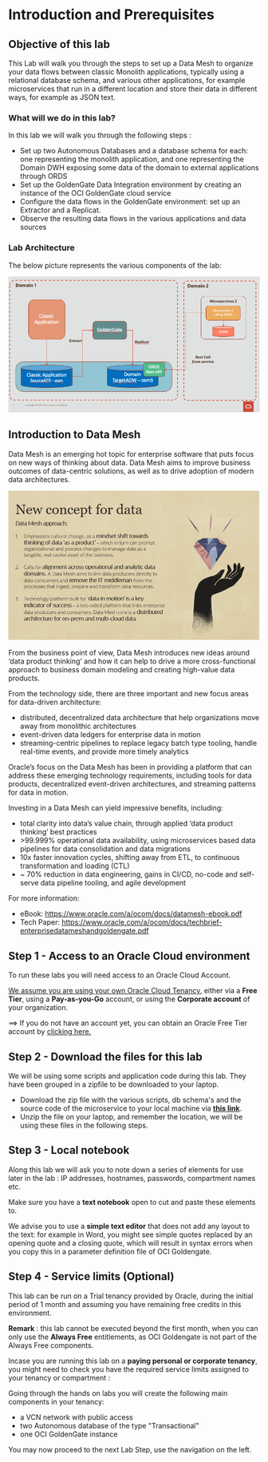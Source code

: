# Introduction and Prerequisites



## Objective of this lab

This Lab will walk you through the steps to set up a Data Mesh to organize your data flows between classic Monolith applications, typically using a relational database schema, and various other applications, for example microservices that run in a different location and store their data in different ways, for example as JSON text.

### What will we do in this lab?

In this lab we will walk you through the following steps : 

- Set up two Autonomous Databases and a database schema for each: one representing the monolith application, and one representing the Domain DWH exposing some data of the domain to external applications through ORDS
- Set up the GoldenGate Data Integration environment by creating an instance of the OCI GoldenGate cloud service
- Configure the data flows in the GoldenGate environment: set up an Extractor and a Replicat.
- Observe the resulting data flows in the various applications and data sources



### Lab Architecture

The below picture represents the various components of the lab:

![image-20211115093401165](images/image-20211115093401165.png)







## Introduction to Data Mesh
Data Mesh is an emerging hot topic for enterprise software that puts focus on new ways of thinking about data. Data Mesh aims to improve business outcomes of data-centric solutions, as well as to drive adoption of modern data architectures. 

![image-20211115093401165](images/Picture1.png)

From the business point of view, Data Mesh introduces new ideas around ‘data product thinking’ and how it can help to drive a more cross-functional approach to business domain modeling and creating high-value data products. 

From the technology side, there are three important and new focus areas for data-driven architecture: 
- distributed, decentralized data architecture that help organizations move away from monolithic architectures 
- event-driven data ledgers for enterprise data in motion 
- streaming-centric pipelines to replace legacy batch type tooling, handle real-time events, and provide more timely analytics 

Oracle’s focus on the Data Mesh has been in providing a platform that can address these emerging technology requirements, including tools for data products, decentralized event-driven architectures, and streaming patterns for data in motion. 

Investing in a Data Mesh can yield impressive benefits, including: 
- total clarity into data’s value chain, through applied ‘data product thinking’ best practices 
- \>99.999% operational data availability, using microservices based data pipelines for data consolidation and data migrations
- 10x faster innovation cycles, shifting away from ETL, to continuous transformation and loading (CTL) 
- ~ 70% reduction in data engineering, gains in CI/CD, no-code and self-serve data pipeline tooling, and agile development 

For more information:
- eBook: https://www.oracle.com/a/ocom/docs/datamesh-ebook.pdf
- Tech Paper: https://www.oracle.com/a/ocom/docs/techbrief-enterprisedatameshandgoldengate.pdf






## Step 1 - Access to an Oracle Cloud environment

To run these labs you will need access to an Oracle Cloud Account.  

<u>We assume you are using your own Oracle Cloud Tenancy,</u> either via a **Free Tier**, using a **Pay-as-you-Go** account, or using the **Corporate account** of your organization.  

==> If you do not have an account yet, you can obtain  an Oracle Free Tier account by [clicking here.](https://signup.cloud.oracle.com/?sourceType=:em:lw:pety:cpo:::RC_WWMK210617P00118:Lab_WeblogicOCI0709)



## Step 2 - Download the files for this lab

We will be using some scripts and application code during this lab.  They have been grouped in a zipfile to be downloaded to your laptop.

- Download the zip file with the various scripts, db schema's and the source code of the microservice to your local machine via **[this link](code/labfiles.zip)**.  
- Unzip the file on your laptop, and remember the location, we will be using these files in the following steps.



## Step 3 - Local notebook

Along this lab we will ask you to note down a series of elements for use later in the lab : IP addresses, hostnames, passwords, compartment names etc.

Make sure you have a **text notebook** open to cut and paste these elements to.  

We advise you to use a **simple text editor** that does not add any layout to the text: for example in Word, you might see simple quotes replaced by an opening quote and a closing quote, which will result in syntax errors when you copy this in a parameter definition file of OCI Goldengate.



## Step 4 - Service limits (Optional)

This lab can be run on a Trial tenancy provided by Oracle, during the initial period of 1 month and assuming you have remaining free credits in this environment.

**Remark** : this lab cannot be executed beyond the first month, when you can only use the **Always Free** entitlements, as OCI Goldengate is not part of the Always Free components. 

Incase you are running this lab on a **paying personal or corporate tenancy**, you might need to check you have the required service limits assigned to your tenancy or compartment :

Going through the hands on labs you will create the following main components in your tenancy:

- a VCN network with public access
- two Autonomous database of the type "Transactional"
- one OCI GoldenGate instance



You may now proceed to the next Lab Step, use the navigation on the left.
